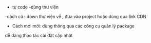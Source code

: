 - tự code
  -dùng thư viện

-cách cũ : down thư viện về , đưa vào project hoặc dùng qua link CDN

- Cách mơi mới: dùng thông qua các công cụ quản lý package

dễ dàng thao tác cài đặt cập nhật
